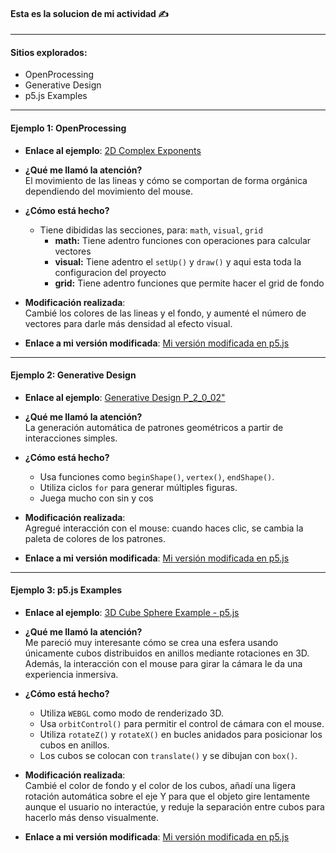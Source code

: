 
#### Esta es la solucion de mi actividad ✍️
---

#### **Sitios explorados:**
- OpenProcessing
- Generative Design
- p5.js Examples

---

#### **Ejemplo 1: OpenProcessing**

- **Enlace al ejemplo**: [2D Complex Exponents](https://openprocessing.org/sketch/2604831)

- **¿Qué me llamó la atención?**  
  El movimiento de las lineas y cómo se comportan de forma orgánica dependiendo del movimiento del mouse.

- **¿Cómo está hecho?**  
  - Tiene dibididas las secciones, para: `math`, `visual`, `grid`
    - **math:** Tiene adentro funciones con operaciones para calcular vectores
    - **visual:** Tiene adentro el `setUp()` y `draw()` y aqui esta toda la configuracion del proyecto
    - **grid:** Tiene adentro funciones que permite hacer el grid de fondo  


- **Modificación realizada**:  
  Cambié los colores de las lineas y el fondo, y aumenté el número de vectores para darle más densidad al efecto visual.

- **Enlace a mi versión modificada**: [Mi versión modificada en p5.js](https://editor.p5js.org/supervejito80/sketches/Q-I02MQtL)

---

#### **Ejemplo 2: Generative Design**

- **Enlace al ejemplo**: [Generative Design P_2_0_02"](http://www.generative-gestaltung.de/2/sketches/?01_P/P_2_0_02)

- **¿Qué me llamó la atención?**  
  La generación automática de patrones geométricos a partir de interacciones simples.

- **¿Cómo está hecho?**  
  - Usa funciones como `beginShape()`, `vertex()`, `endShape()`.
  - Utiliza ciclos `for` para generar múltiples figuras.
  - Juega mucho con sin y cos

- **Modificación realizada**:  
  Agregué interacción con el mouse: cuando haces clic, se cambia la paleta de colores de los patrones.

- **Enlace a mi versión modificada**: [Mi versión modificada en p5.js](https://editor.p5js.org/supervejito80/sketches/CxZu60GT9)

---

#### **Ejemplo 3: p5.js Examples**

- **Enlace al ejemplo**: [3D Cube Sphere Example - p5.js](https://p5js.org/examples/3d-orbit-control/)

- **¿Qué me llamó la atención?**  
  Me pareció muy interesante cómo se crea una esfera usando únicamente cubos distribuidos en anillos mediante rotaciones en 3D. Además, la interacción con el mouse para girar la cámara le da una experiencia inmersiva.

- **¿Cómo está hecho?**  
  - Utiliza `WEBGL` como modo de renderizado 3D.
  - Usa `orbitControl()` para permitir el control de cámara con el mouse.
  - Utiliza `rotateZ()` y `rotateX()` en bucles anidados para posicionar los cubos en anillos.
  - Los cubos se colocan con `translate()` y se dibujan con `box()`.

- **Modificación realizada**:  
  Cambié el color de fondo y el color de los cubos, añadí una ligera rotación automática sobre el eje Y para que el objeto gire lentamente aunque el usuario no interactúe, y reduje la separación entre cubos para hacerlo más denso visualmente.

- **Enlace a mi versión modificada**: [Mi versión modificada en p5.js](https://editor.p5js.org/supervejito80/sketches/5AMEZ4guC)

